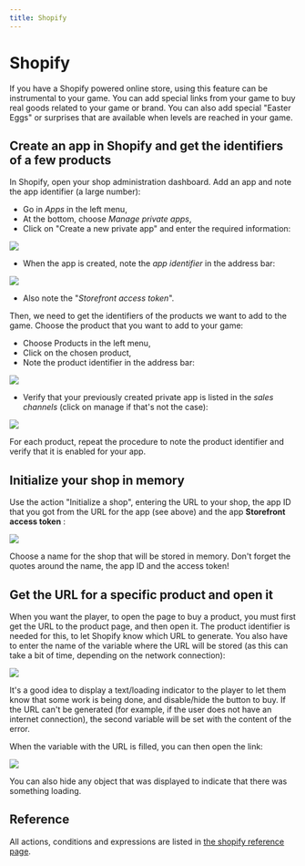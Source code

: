 ```yaml
---
title: Shopify
---
```

# Shopify

If you have a Shopify powered online store, using this feature can be instrumental to your game. You can add special links from your game to buy real goods related to your game or brand. You can also add special "Easter Eggs" or surprises that are available when levels are reached in your game.

## Create an app in Shopify and get the identifiers of a few products

In Shopify, open your shop administration dashboard. Add an app and note the app identifier (a large number):

  * Go in *Apps* in the left menu,
  * At the bottom, choose *Manage private apps*,
  * Click on "Create a new private app" and enter the required information:

![](/gdevelop5/all-features/shopify-create-private-app.png)

  * When the app is created, note the *app identifier* in the address bar:

![](/gdevelop5/all-features/shopify-app-identifier.png)

  * Also note the "*Storefront access token*".

Then, we need to get the identifiers of the products we want to add to the game.
Choose the product that you want to add to your game:

  * Choose Products in the left menu,
  * Click on the chosen product,
  * Note the product identifier in the address bar:

![](/gdevelop5/all-features/shopify-product-identifier.png)

  * Verify that your previously created private app is listed in the *sales channels* (click on manage if that's not the case):

![](/gdevelop5/all-features/shopify-sales-channels.png)

For each product, repeat the procedure to note the product identifier and verify that it is enabled for your app.

## Initialize your shop in memory

Use the action "Initialize a shop", entering the URL to your shop, the app ID that you got from the URL for the app (see above) and the app **Storefront access token** :

![](/gdevelop5/all-features/shopify-initialize.png)

Choose a name for the shop that will be stored in memory. Don't forget the quotes around the name, the app ID and the access token!

## Get the URL for a specific product and open it

When you want the player, to open the page to buy a product, you must first get the URL to the product page, and then open it.
The product identifier is needed for this, to let Shopify know which URL to generate. You also have to enter the name of the variable where the URL will be stored (as this can take a bit of time, depending on the network connection):

![](/gdevelop5/all-features/shopify-get-url.png)

It's a good idea to display a text/loading indicator to the player to let them know that some work is being done, and disable/hide the button to buy. If the URL can't be generated (for example, if the user does not have an internet connection), the second variable will be set with the content of the error.

When the variable with the URL is filled, you can then open the link:

![](/gdevelop5/all-features/shopify-open-url.png)

You can also hide any object that was displayed to indicate that there was something loading.

## Reference

All actions, conditions and expressions are listed in [the shopify reference page](/gdevelop5/all-features/shopify/reference/).
